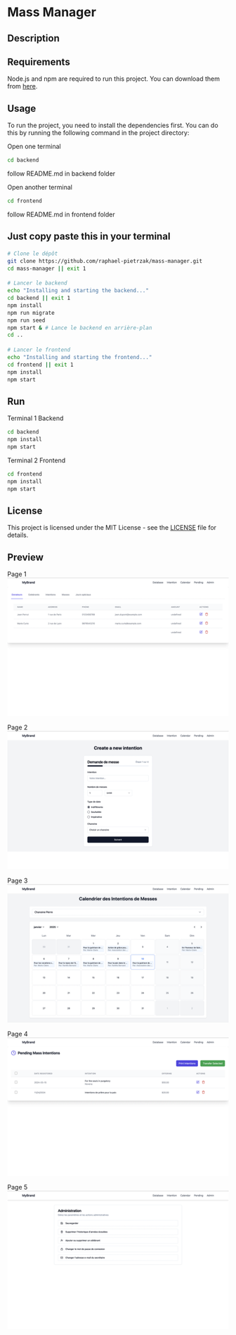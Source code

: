 # Mass Manager

## Description

## Requirements

Node.js and npm are required to run this project. You can download them from [here](https://nodejs.org/en/download/).

## Usage

To run the project, you need to install the dependencies first. You can do this by running the following command in the project directory:

Open one terminal

```bash
cd backend
```

follow README.md in backend folder

Open another terminal

```bash
cd frontend
```

follow README.md in frontend folder

## Just copy paste this in your terminal

```bash
# Clone le dépôt
git clone https://github.com/raphael-pietrzak/mass-manager.git
cd mass-manager || exit 1

# Lancer le backend
echo "Installing and starting the backend..."
cd backend || exit 1
npm install
npm run migrate
npm run seed
npm start & # Lance le backend en arrière-plan
cd ..

# Lancer le frontend
echo "Installing and starting the frontend..."
cd frontend || exit 1
npm install
npm start
```

## Run

Terminal 1 Backend

```bash
cd backend
npm install
npm start
```

Terminal 2 Frontend

```bash
cd frontend
npm install
npm start
```

## License

This project is licensed under the MIT License - see the [LICENSE](LICENSE) file for details.

## Preview

Page 1
![alt text](<frontend/public/Capture d’écran 2025-01-10 à 22.26.59.png>)

Page 2
![alt text](<frontend/public/Capture d’écran 2025-01-10 à 22.27.08.png>)

Page 3
![alt text](<frontend/public/Capture d’écran 2025-01-10 à 22.27.14.png>)

Page 4
![alt text](<frontend/public/Capture d’écran 2025-01-10 à 22.27.18.png>)

Page 5
![alt text](<frontend/public/Capture d’écran 2025-01-10 à 22.27.23.png>)